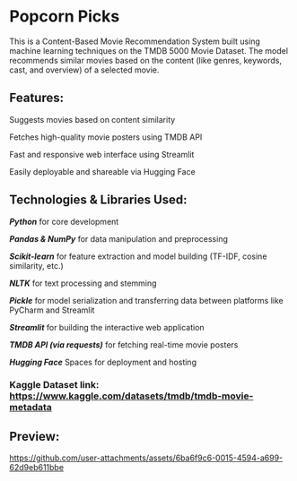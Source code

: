 # Popcorn Picks
This is a Content-Based Movie Recommendation System built using machine learning techniques on the TMDB 5000 Movie Dataset. The model recommends similar movies based on the content (like genres, keywords, cast, and overview) of a selected movie.

## Features:
Suggests movies based on content similarity

Fetches high-quality movie posters using TMDB API

Fast and responsive web interface using Streamlit

Easily deployable and shareable via Hugging Face


## Technologies & Libraries Used:
***Python*** for core development

***Pandas & NumPy*** for data manipulation and preprocessing

***Scikit-learn*** for feature extraction and model building (TF-IDF, cosine similarity, etc.)

***NLTK*** for text processing and stemming

***Pickle*** for model serialization and transferring data between platforms like PyCharm and Streamlit

***Streamlit*** for building the interactive web application

***TMDB API (via requests)*** for fetching real-time movie posters

***Hugging Face*** Spaces for deployment and hosting

### Kaggle Dataset link: https://www.kaggle.com/datasets/tmdb/tmdb-movie-metadata

## Preview:

https://github.com/user-attachments/assets/6ba6f9c6-0015-4594-a699-62d9eb611bbe
